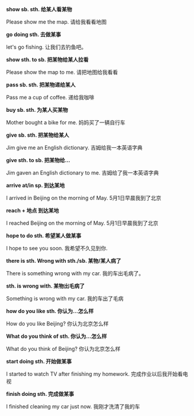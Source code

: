 **show sb. sth. 	给某人看某物**

Please show me the  map.	请给我看看地图

**go doing sth. 	去做某事**

let's go fishing. 	让我们去钓鱼吧。

**show sth. to sb. 	把某物给某人拉看**

Please show the map to me. 	请把地图给我看看

**pass sb. sth. 	把某物递给某人**

Pass me a cup of coffee. 	递给我咖啡

**buy sb. sth. 	为某人买某物**

Mother bought a bike for me. 	妈妈买了一辆自行车

**give sb. sth. 	把某物给某人**

Jim give me an English dictionary.	吉姆给我一本英语字典

**give sth. to sb.	把某物给...**

Jim gaven an English dictionary to me. 吉姆给了我一本英语字典

**arrive at/in sp. 	到达某地**

I arrived in Beijing on the morning of May. 	5月1日早晨我到了北京

**reach + 地点 	到达某地**

I reached Beijing on the morning of May.	5月1日早晨我到了北京

**hope to do sth. 	希望某人做某事**

I hope to see you soon. 	我希望不久见到你.

**there is sth. Wrong with sth./sb. 	某物/某人病了**

There is something wrong with my car. 	我的车出毛病了。

**sth. is wrong with. 	某物出毛病了**

Something is wrong with my car. 	我的车出了毛病

**how do you like sth.	你认为...怎么样**

How do you like Beijing? 	你认为北京怎么样

**What do you think of sth. 	你认为...怎么样**

What do you think of Beijing?	你认为北京怎么样

**start doing sth. 	开始做某事**

I started to watch TV after finishing my homework. 	完成作业以后我开始看电视

**finish doing sth. 	完成做某事**

I finished cleaning my car just now. 	我刚才洗清了我的车
